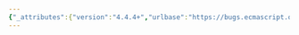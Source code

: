 ```yaml
---
{"_attributes":{"version":"4.4.4+","urlbase":"https://bugs.ecmascript.org/","maintainer":"dherman@mozilla.com"},"bug":{"bug_id":4070,"creation_ts":"2015-02-21 12:34:00 -0800","short_desc":"15.2.1.16.1: \"module identifier\"","delta_ts":"2015-03-04 18:58:16 -0800","product":"Draft for 6th Edition","component":"editorial issue","version":"Rev 34: February 20, 2015 Release Candidate 1","rep_platform":"All","op_sys":"All","bug_status":"RESOLVED","resolution":"FIXED","priority":"Normal","bug_severity":"minor","everconfirmed":true,"reporter":{"uid":"jmdyck","name":"Michael Dyck"},"assigned_to":{"uid":"allen","name":"Allen Wirfs-Brock"},"long_desc":[{"commentid":13245,"comment_count":0,"who":{"uid":"jmdyck","name":"Michael Dyck"},"bug_when":"2015-02-21 12:34:10 -0800","thetext":"In 15.2.1.16.1 \"Runtime Semantics: ParseModule ( sourceText )\",\nthe Note says:\n    An implementation may parse the source code identified by a host supplied\n    module identifier as a /Module/ ...\n\nThis is obsolete terminology. Change to something like:\n\n    An implementation may parse a module source text as a /Module/ ..."},{"commentid":13269,"comment_count":1,"who":{"uid":"allen","name":"Allen Wirfs-Brock"},"bug_when":"2015-02-23 17:52:29 -0800","thetext":"fixed in rev35 editor's draft"},{"commentid":13505,"comment_count":2,"who":{"uid":"allen","name":"Allen Wirfs-Brock"},"bug_when":"2015-03-04 18:58:16 -0800","thetext":"fixed in rev35"}]}}
---
```


